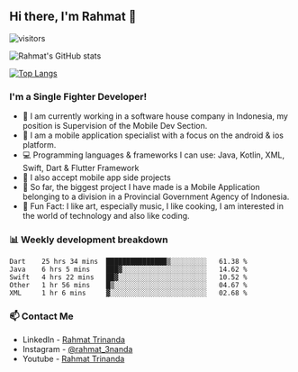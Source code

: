 ## Hi there, I'm Rahmat 👋
![visitors](https://visitor-badge.glitch.me/badge?page_id=https://github.com/rahmat3nanda/)

![Rahmat's GitHub stats](https://github-readme-stats.vercel.app/api?username=rahmat3nanda&count_private=true&show_icons=true&theme=radical)

[![Top Langs](https://github-readme-stats.vercel.app/api/top-langs/?username=rahmat3nanda&show_icons=true&theme=radical&layout=compact)](https://github.com/rahmat3nanda/github-readme-stats)

### I'm a Single Fighter Developer!
- :office: I am currently working in a software house company in Indonesia, my position is Supervision of the Mobile Dev Section.
- :iphone: I am a mobile application specialist with a focus on the android & ios platform.
- :computer: Programming languages & frameworks I can use: Java, Kotlin, XML, Swift, Dart & Flutter Framework
- :handshake: I also accept mobile app side projects
- :police_car: So far, the biggest project I have made is a Mobile Application belonging to a division in a Provincial Government Agency of Indonesia.
- :notebook: Fun Fact: I like art, especially music, I like cooking, I am interested in the world of technology and also like coding.

### 📊 Weekly development breakdown

<!--START_SECTION:waka-->
```text
Dart    25 hrs 34 mins  ███████████████▒░░░░░░░░░   61.38 % 
Java    6 hrs 5 mins    ███▓░░░░░░░░░░░░░░░░░░░░░   14.62 % 
Swift   4 hrs 22 mins   ██▓░░░░░░░░░░░░░░░░░░░░░░   10.52 % 
Other   1 hr 56 mins    █▒░░░░░░░░░░░░░░░░░░░░░░░   04.67 % 
XML     1 hr 6 mins     ▓░░░░░░░░░░░░░░░░░░░░░░░░   02.68 % 
```
<!--END_SECTION:waka-->

### 📫 Contact Me
- LinkedIn - [Rahmat Trinanda](https://www.linkedin.com/in/rahmat-trinanda/)
- Instagram - [@rahmat_3nanda](https://www.instagram.com/rahmat_3nanda/)
- Youtube - [Rahmat Trinanda](https://www.youtube.com/channel/UCmhq5_o2cDpYsTtBl24XEAw)

